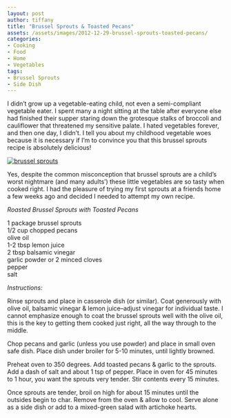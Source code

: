 ```yaml
---
layout: post
author: tiffany
title: "Brussel Sprouts & Toasted Pecans"
assets: /assets/images/2012-12-29-brussel-sprouts-toasted-pecans/
categories: 
- Cooking
- Food
- Home
- Vegetables
tags: 
- Brussel Sprouts
- Side Dish
---
```


I didn’t grow up a vegetable-eating child, not even a semi-compliant vegetable eater. I spent many a night sitting at the table after everyone else had finished their supper staring down the grotesque stalks of broccoli and cauliflower that threatened my sensitive palate. I hated vegetables forever, and then one day, I didn’t. I tell you about my childhood vegetable woes because it is necessary if I’m to convince you that this brussel sprouts recipe is absolutely delicious!

[![brussel sprouts](jekyll_uploads/2012/12/brussel-sprouts-575x359.jpg "brussel sprouts")](http://www.sweetpeonies.com/2012/12/brussel-sprouts-toasted-pecans/brussel-sprouts/)

Yes, despite the common misconception that brussel sprouts are a child’s worst nightmare (and many adults’) these little vegetables are so tasty when cooked right. I had the pleasure of trying my first sprouts at a friends home a few weeks ago and decided I needed to attempt my own recipe.

_Roasted Brussel Sprouts with Toasted Pecans_

1 package brussel sprouts  
1/2 cup chopped pecans  
olive oil  
1-2 tbsp lemon juice  
2 tbsp balsamic vinegar  
garlic powder or 2 minced cloves  
pepper  
salt

_Instructions:_

Rinse sprouts and place in casserole dish (or similar). Coat generously with olive oil, balsamic vinegar & lemon juice–adjust vinegar for individual taste. I cannot emphasize enough to coat the brussel sprouts well with the olive oil, this is the key to getting them cooked just right, all the way through to the middle.

Chop pecans and garlic (unless you use powder) and place in small oven safe dish. Place dish under broiler for 5-10 minutes, until lightly browned.

Preheat oven to 350 degrees. Add toasted pecans & garlic to the sprouts. Add a dash of salt and about 1 tsp of pepper. Place in oven for 45 minutes to 1 hour, you want the sprouts very tender. Stir contents every 15 minutes.

Once sprouts are tender, broil on high for about 15 minutes until the outsides begin to char. Remove from the oven & allow to cool. Serve alone as a side dish or add to a mixed-green salad with artichoke hearts.